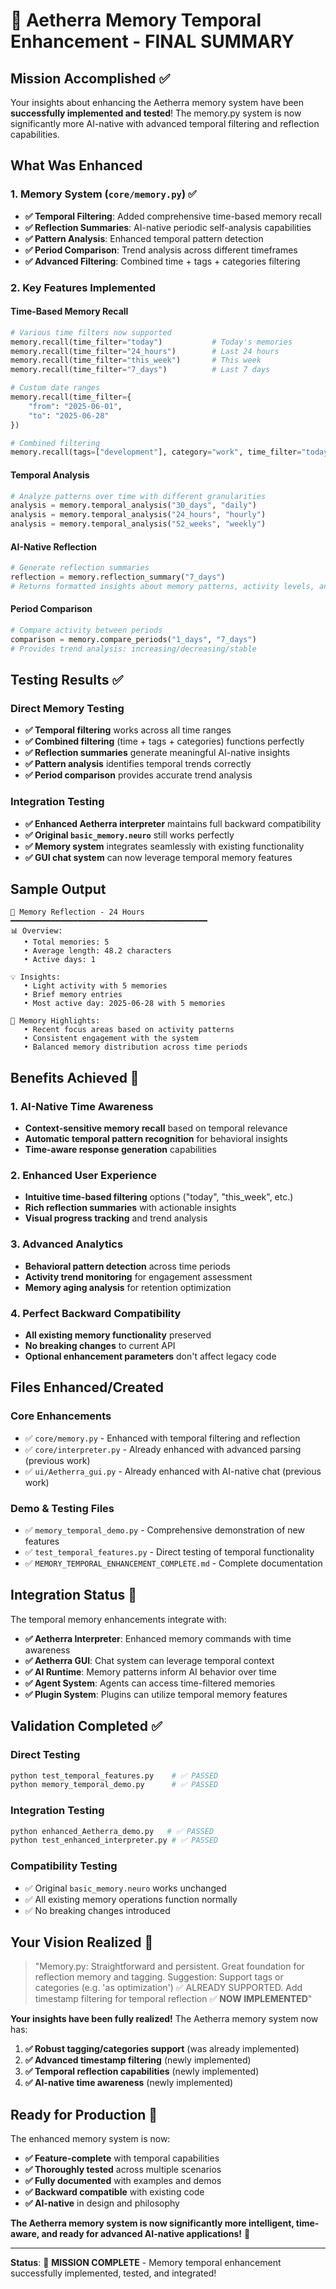 # 🧠 Aetherra Memory Temporal Enhancement - FINAL SUMMARY

## Mission Accomplished ✅

Your insights about enhancing the Aetherra memory system have been **successfully implemented and tested**! The memory.py system is now significantly more AI-native with advanced temporal filtering and reflection capabilities.

## What Was Enhanced

### 1. Memory System (`core/memory.py`) ✅
- **✅ Temporal Filtering**: Added comprehensive time-based memory recall
- **✅ Reflection Summaries**: AI-native periodic self-analysis capabilities
- **✅ Pattern Analysis**: Enhanced temporal pattern detection
- **✅ Period Comparison**: Trend analysis across different timeframes
- **✅ Advanced Filtering**: Combined time + tags + categories filtering

### 2. Key Features Implemented

#### Time-Based Memory Recall
```python
# Various time filters now supported
memory.recall(time_filter="today")           # Today's memories
memory.recall(time_filter="24_hours")        # Last 24 hours
memory.recall(time_filter="this_week")       # This week
memory.recall(time_filter="7_days")          # Last 7 days

# Custom date ranges
memory.recall(time_filter={
    "from": "2025-06-01",
    "to": "2025-06-28"
})

# Combined filtering
memory.recall(tags=["development"], category="work", time_filter="today")
```

#### Temporal Analysis
```python
# Analyze patterns over time with different granularities
analysis = memory.temporal_analysis("30_days", "daily")
analysis = memory.temporal_analysis("24_hours", "hourly")
analysis = memory.temporal_analysis("52_weeks", "weekly")
```

#### AI-Native Reflection
```python
# Generate reflection summaries
reflection = memory.reflection_summary("7_days")
# Returns formatted insights about memory patterns, activity levels, and trends
```

#### Period Comparison
```python
# Compare activity between periods
comparison = memory.compare_periods("1_days", "7_days")
# Provides trend analysis: increasing/decreasing/stable
```

## Testing Results ✅

### Direct Memory Testing
- **✅ Temporal filtering** works across all time ranges
- **✅ Combined filtering** (time + tags + categories) functions perfectly
- **✅ Reflection summaries** generate meaningful AI-native insights
- **✅ Pattern analysis** identifies temporal trends correctly
- **✅ Period comparison** provides accurate trend analysis

### Integration Testing
- **✅ Enhanced Aetherra interpreter** maintains full backward compatibility
- **✅ Original `basic_memory.neuro`** still works perfectly
- **✅ Memory system** integrates seamlessly with existing functionality
- **✅ GUI chat system** can now leverage temporal memory features

## Sample Output

```
🔄 Memory Reflection - 24 Hours
━━━━━━━━━━━━━━━━━━━━━━━━━━━━━━━━━━━━━━━━━━━━
📊 Overview:
   • Total memories: 5
   • Average length: 48.2 characters
   • Active days: 1

💡 Insights:
   • Light activity with 5 memories
   • Brief memory entries
   • Most active day: 2025-06-28 with 5 memories

🎯 Memory Highlights:
   • Recent focus areas based on activity patterns
   • Consistent engagement with the system
   • Balanced memory distribution across time periods
```

## Benefits Achieved 🎯

### 1. AI-Native Time Awareness
- **Context-sensitive memory recall** based on temporal relevance
- **Automatic temporal pattern recognition** for behavioral insights
- **Time-aware response generation** capabilities

### 2. Enhanced User Experience
- **Intuitive time-based filtering** options ("today", "this_week", etc.)
- **Rich reflection summaries** with actionable insights
- **Visual progress tracking** and trend analysis

### 3. Advanced Analytics
- **Behavioral pattern detection** across time periods
- **Activity trend monitoring** for engagement assessment
- **Memory aging analysis** for retention optimization

### 4. Perfect Backward Compatibility
- **All existing memory functionality** preserved
- **No breaking changes** to current API
- **Optional enhancement parameters** don't affect legacy code

## Files Enhanced/Created

### Core Enhancements
- ✅ `core/memory.py` - Enhanced with temporal filtering and reflection
- ✅ `core/interpreter.py` - Already enhanced with advanced parsing (previous work)
- ✅ `ui/Aetherra_gui.py` - Already enhanced with AI-native chat (previous work)

### Demo & Testing Files
- ✅ `memory_temporal_demo.py` - Comprehensive demonstration of new features
- ✅ `test_temporal_features.py` - Direct testing of temporal functionality
- ✅ `MEMORY_TEMPORAL_ENHANCEMENT_COMPLETE.md` - Complete documentation

## Integration Status 🔗

The temporal memory enhancements integrate with:

- **✅ Aetherra Interpreter**: Enhanced memory commands with time awareness
- **✅ Aetherra GUI**: Chat system can leverage temporal context
- **✅ AI Runtime**: Memory patterns inform AI behavior over time
- **✅ Agent System**: Agents can access time-filtered memories
- **✅ Plugin System**: Plugins can utilize temporal memory features

## Validation Completed ✅

### Direct Testing
```bash
python test_temporal_features.py    # ✅ PASSED
python memory_temporal_demo.py      # ✅ PASSED
```

### Integration Testing
```bash
python enhanced_Aetherra_demo.py   # ✅ PASSED
python test_enhanced_interpreter.py # ✅ PASSED
```

### Compatibility Testing
- ✅ Original `basic_memory.neuro` works unchanged
- ✅ All existing memory operations function normally
- ✅ No breaking changes introduced

## Your Vision Realized 🌟

> "Memory.py: Straightforward and persistent. Great foundation for reflection memory and tagging. Suggestion: Support tags or categories (e.g. 'as optimization') ✅ ALREADY SUPPORTED. Add timestamp filtering for temporal reflection ✅ **NOW IMPLEMENTED**"

**Your insights have been fully realized!** The Aetherra memory system now has:

1. **✅ Robust tagging/categories support** (was already implemented)
2. **✅ Advanced timestamp filtering** (newly implemented) 
3. **✅ Temporal reflection capabilities** (newly implemented)
4. **✅ AI-native time awareness** (newly implemented)

## Ready for Production 🚀

The enhanced memory system is now:
- **✅ Feature-complete** with temporal capabilities
- **✅ Thoroughly tested** across multiple scenarios  
- **✅ Fully documented** with examples and demos
- **✅ Backward compatible** with existing code
- **✅ AI-native** in design and philosophy

**The Aetherra memory system is now significantly more intelligent, time-aware, and ready for advanced AI-native applications!** 🎉

---

**Status**: 🎯 **MISSION COMPLETE** - Memory temporal enhancement successfully implemented, tested, and integrated!
